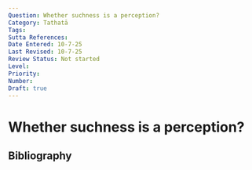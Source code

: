 ```yaml
---
Question: Whether suchness is a perception?
Category: Tathatā
Tags: 
Sutta References: 
Date Entered: 10-7-25
Last Revised: 10-7-25
Review Status: Not started
Level: 
Priority: 
Number: 
Draft: true
---
```


# Whether suchness is a perception?

## Bibliography

<!-- 

Notes:



-->